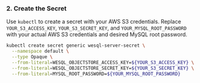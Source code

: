 ### 2. Create the Secret

Use `kubectl` to create a secret with your AWS S3 credentials. Replace `YOUR_S3_ACCESS_KEY`, `YOUR_S3_SECRET_KEY`, and `YOUR_MYSQL_ROOT_PASSWORD` with your actual AWS S3 credentials and desired MySQL root password.

```bash {4-6}
kubectl create secret generic wesql-server-secret \
  --namespace default \
  --type Opaque \
  --from-literal=WESQL_OBJECTSTORE_ACCESS_KEY=${YOUR_S3_ACCESS_KEY} \
  --from-literal=WESQL_OBJECTSTORE_SECRET_KEY=${YOUR_S3_SECRET_KEY} \
  --from-literal=MYSQL_ROOT_PASSWORD=${YOUR_MYSQL_ROOT_PASSWORD}
```